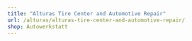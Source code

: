 ```yaml
---
title: "Alturas Tire Center and Automotive Repair"
url: /alturas/alturas-tire-center-and-automotive-repair/
shop: Autowerkstatt
---
```

